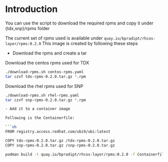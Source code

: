# Introduction

You can use the script to download the required rpms and copy it under {tdx,snp}/rpms folder

The current set of rpms used is available under `quay.io/bpradipt/rhcos-layer/rpms:0.2.0`
This image is created by following these steps

- Download the rpms and create a tar

Download the centos rpms used for TDX

```sh
./download-rpms.sh centos-rpms.yaml
tar czvf tdx-rpms-0.2.0.tar.gz *.rpm
```

Download the rhel rpms used for SNP

```sh
./download-rpms.sh rhel-rpms.yaml
tar czvf snp-rpms-0.2.0.tar.gz *.rpm

- Add it to a container image

Following is the Containerfile:

```sh
FROM registry.access.redhat.com/ubi9/ubi:latest

COPY tdx-rpms-0.2.0.tar.gz /tdx-rpms-0.2.0.tar.gz
COPY snp-rpms-0.2.0.tar.gz /snp-rpms-0.2.0.tar.gz
```

```sh
podman build -t quay.io/bpradipt/rhcos-layer/rpms:0.2.0 -f Containerfile .
```
